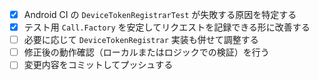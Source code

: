 - [x] Android CI の `DeviceTokenRegistrarTest` が失敗する原因を特定する
- [x] テスト用 `Call.Factory` を安定してリクエストを記録できる形に改善する
- [ ] 必要に応じて `DeviceTokenRegistrar` 実装も併せて調整する
- [ ] 修正後の動作確認（ローカルまたはロジックでの検証）を行う
- [ ] 変更内容をコミットしてプッシュする
